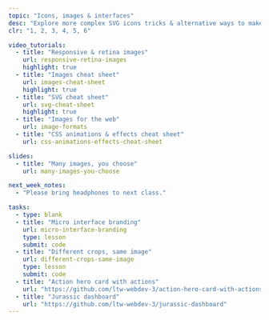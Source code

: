 ```yaml
---
topic: "Icons, images & interfaces"
desc: "Explore more complex SVG icons tricks & alternative ways to make images responsive while working on create few different application interfaces."
clr: "1, 2, 3, 4, 5, 6"

video_tutorials:
  - title: "Responsive & retina images"
    url: responsive-retina-images
    highlight: true
  - title: "Images cheat sheet"
    url: images-cheat-sheet
    highlight: true
  - title: "SVG cheat sheet"
    url: svg-cheat-sheet
    highlight: true
  - title: "Images for the web"
    url: image-formats
  - title: "CSS animations & effects cheat sheet"
    url: css-animations-effects-cheat-sheet

slides:
  - title: "Many images, you choose"
    url: many-images-you-choose

next_week_notes:
  - "Please bring headphones to next class."

tasks:
  - type: blank
  - title: "Micro interface branding"
    url: micro-interface-branding
    type: lesson
    submit: code
  - title: "Different crops, same image"
    url: different-crops-same-image
    type: lesson
    submit: code
  - title: "Action hero card with actions"
    url: "https://github.com/ltw-webdev-3/action-hero-card-with-actions"
  - title: "Jurassic dashboard"
    url: "https://github.com/ltw-webdev-3/jurassic-dashboard"
---
```

